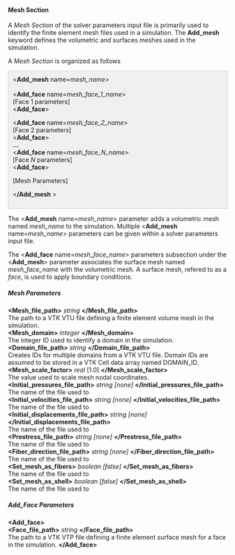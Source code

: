 <!-- =============================================================== -->
<!-- ========================= Mesh Section ======================== -->
<!-- =============================================================== -->

<h4 id="mesh_parameters"> Mesh Section </h4>
A <i>Mesh Section</i> of the solver parameters input file is primarily used to identify the finite element 
mesh files used in a simulation. The <strong>Add_mesh</strong> keyword defines the volumetric and surfaces meshes 
used in the simulation. 

A <i>Mesh Section</i> is organized as follows 
<div style="background-color: #F0F0F0; padding: 10px; border: 1px solid #d0d0d0; border-left: 1px solid #d0d0d0">
&lt;<strong>Add_mesh</strong> name=<i>mesh_name</i>&gt; 
<br> <br>
&lt;<strong>Add_face</strong> name=<i>mesh_face_1_name</i>&gt;<br>
[Face 1 parameters]
<br>
&lt;<strong>Add_face</strong>&gt; 

&lt;<strong>Add_face</strong> name=<i>mesh_face_2_name</i>&gt;<br>
[Face 2 parameters]
<br>
&lt;<strong>Add_face</strong>&gt; 
<br>
<strong>...</strong><br>
&lt;<strong>Add_face</strong> name=<i>mesh_face_<i>N</i>_name</i>&gt;<br>
[Face <i>N</i> parameters]
<br>
&lt;<strong>Add_face</strong>&gt; 
<br>

[Mesh Parameters]

&lt;<strong>/Add_mesh</strong> &gt;
</div>

The &lt;<strong>Add_mesh</strong> name=<i>mesh_name</i>&gt; parameter adds a volumetric mesh named <i>mesh_name</i> 
to the simulation. Multiple &lt;<strong>Add_mesh</strong> name=<i>mesh_name</i>&gt; parameters can be given
within a solver parameters input file. 

The &lt;<strong>Add_face</strong> name=<i>mesh_face_name</i>&gt; parameters subsection under the 
&lt;<strong>Add_mesh</strong>&gt; parameter associates the surface mesh named <i>mesh_face_name</i>
with the volumetric mesh. A surface mesh, refered to as a <i>face</i>, is used to apply boundary conditions.


<!-- ---------------------------------------- -->
<!-- ---------- General Parameters ---------- -->
<!-- ---------------------------------------- -->

<h5>Mesh Parameters</h5>
<div class="bc_param_div">
<strong>&lt;Mesh_file_path&gt;</strong> <i>string</i> <nobr>
<strong>&lt;/Mesh_file_path&gt;</strong>
</nobr><br>
The path to a VTK VTU file defining a finite element volume mesh in the simulation.
<br>
<strong>&lt;Mesh_domain&gt;</strong> <i>integer</i> <nobr>
<strong>&lt;/Mesh_domain&gt;</strong>
</nobr><br>
The integer ID used to identify a domain in the simulation.
<br>
<strong>&lt;Domain_file_path&gt;</strong> <i>string</i> <nobr>
<strong>&lt;/Domain_file_path&gt;</strong>
</nobr><br>
Creates IDs for multiple domains from a VTK VTU file. Domain IDs are assumed to be stored in a VTK Cell data array named DOMAIN_ID.
<br>
<strong>&lt;Mesh_scale_factor&gt;</strong> <i>real</i> [1.0] <nobr>
<strong>&lt;/Mesh_scale_factor&gt;</strong>
</nobr><br>
The value used to scale mesh nodal coordinates. 
<br>
<section id="mesh_params_Initial_pressures_file_path">
<strong>&lt;Initial_pressures_file_path&gt;</strong> <i>string [none] </i> <nobr>
<strong>&lt;/Initial_pressures_file_path&gt;</strong>
</nobr><br>
The name of the file used to 
<br>
<section id="mesh_params_Initial_velocities_file_path">
<strong>&lt;Initial_velocities_file_path&gt;</strong> <i>string [none] </i> <nobr>
<strong>&lt;/Initial_velocities_file_path&gt;</strong>
</nobr><br>
The name of the file used to 
<br>
<section id="mesh_params_Initial_displacements_file_path">
<strong>&lt;Initial_displacements_file_path&gt;</strong> <i>string [none] </i> <nobr>
<strong>&lt;/Initial_displacements_file_path&gt;</strong>
</nobr><br>
The name of the file used to 
<br>
<strong>&lt;Prestress_file_path&gt;</strong> <i>string [none] </i> <nobr>
<strong>&lt;/Prestress_file_path&gt;</strong>
</nobr><br>
The name of the file used to 
<br>
<strong>&lt;Fiber_direction_file_path&gt;</strong> <i>string [none] </i> <nobr>
<strong>&lt;/Fiber_direction_file_path&gt;</strong>
</nobr><br>
The name of the file used to 
<br>
<strong>&lt;Set_mesh_as_fibers&gt;</strong> <i>boolean [false] </i> <nobr>
<strong>&lt;/Set_mesh_as_fibers&gt;</strong>
</nobr><br>
The name of the file used to 
<br>
<strong>&lt;Set_mesh_as_shell&gt;</strong> <i>boolean [false] </i> <nobr>
<strong>&lt;/Set_mesh_as_shell&gt;</strong>
</nobr><br>
The name of the file used to 
<br>
</div>

<!-- ------------------------------------- -->
<!-- ---------- Face Parameters ---------- -->
<!-- ------------------------------------- -->

<h5 id="add_face_parameters"> Add_Face Parameters</h5>
<div class="bc_param_div">
<strong>&lt;Add_face&gt;</strong><br> 
<strong>&lt;Face_file_path&gt;</strong> <i>string</i> <nobr>
<strong>&lt;/Face_file_path&gt;</strong>
</nobr><br>
The path to a VTK VTP file defining a finite element surface mesh for a face in the simulation.
<strong>&lt;/Add_face&gt;</strong>
</div>

